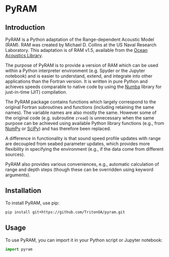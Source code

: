 # PyRAM

## Introduction

PyRAM is a Python adaptation of the Range-dependent Acoustic Model (RAM).
RAM was created by Michael D. Collins at the US Naval Research Laboratory.
This adaptation is of RAM v1.5, available from the [Ocean Acoustics Library](https://oalib-acoustics.org/models-and-software/parabolic-equation/).

The purpose of PyRAM is to provide a version of RAM which can be used within a Python interpreter environment (e.g. Spyder or the Jupyter notebook) and is
easier to understand, extend, and integrate into other applications than the Fortran version.
It is written in pure Python and achieves speeds comparable to native code by using the [Numba](https://numba.pydata.org) library for just-in-time (JIT) compilation.

The PyRAM package contains functions which largely correspond to the original Fortran subroutines and functions (including retaining the same names).
The variable names are also mostly the same. However some of the original code (e.g. subroutine `zread`) is unnecessary when the same purpose can be achieved using available Python library functions (e.g., from [NumPy](https://numpy.org) or [SciPy](https://scipy.org)) and has therefore been replaced.

A difference in functionality is that sound speed profile updates with range are decoupled from seabed parameter updates, which provides more flexibility in specifying the environment (e.g., if the data come from different sources).

PyRAM also provides various conveniences, e.g., automatic calculation of range and depth steps (though these can be overridden using keyword arguments).

## Installation

To install PyRAM, use pip:
```bash
pip install git+https://github.com/TritonOA/pyram.git
```

## Usage

To use PyRAM, you can import it in your Python script or Jupyter notebook:
```python
import pyram
```